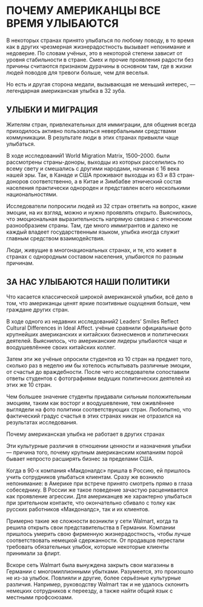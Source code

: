 # ПОЧЕМУ АМЕРИКАНЦЫ ВСЕ ВРЕМЯ УЛЫБАЮТСЯ
В некоторых странах принято улыбаться по любому поводу, в то время как в других чрезмерная жизнерадостность вызывает непонимание и недоверие. По словам учёных, это в некоторой степени зависит от уровня стабильности в стране. Смех и прочие проявления радости без причины считаются признаком дурачины в основном там, где в жизни людей поводов для тревоги больше, чем для веселья.

Но есть и другая сторона медали, вызывающая не меньший интерес, — легендарная американская улыбка в 32 зуба.

## УЛЫБКИ И МИГРАЦИЯ

Жителям стран, привлекательных для иммиграции, для общения всегда приходилось активно пользоваться невербальными средствами коммуникации. В результате люди в этих странах привыкли чаще улыбаться.

В ходе исследований1 World Migration Matrix, 1500–2000.  были рассмотрены страны-доноры, выходцы из которых расселились по всему свету и смешались с другими народами, начиная с 16 века нашей эры. Так, в Канаде и США проживают выходцы из 63 и 83 стран-доноров соответственно, а в Китае и Зимбабве этнический состав населения практически однороден и представлен всего несколькими национальностями.

Исследователи попросили людей из 32 стран ответить на вопрос, какие эмоции, на их взгляд, можно и нужно проявлять открыто. Выяснилось, что эмоциональная выразительность напрямую связана с этническим разнообразием страны. Там, где много иммигрантов и далеко не каждый владеет государственным языком, улыбка иногда служит главным средством взаимодействия.

Люди, живущие в многонациональных странах, и те, кто живет в странах с однородным составом населения, улыбаются по разным причинам.

## ЗА НАС УЛЫБАЮТСЯ НАШИ ПОЛИТИКИ

Что касается классической широкой американской улыбки, всё дело в том, что американцы ценят яркие позитивные ощущения больше, чем граждане других стран.

В ходе одного из недавних исследований2 Leaders’ Smiles Reflect Cultural Differences in Ideal Affect.  учёные сравнили официальные фото крупнейших американских и китайских бизнесменов и политических деятелей. Выяснилось, что американские лидеры улыбаются чаще и воодушевлённее своих китайских коллег.

Затем эти же учёные опросили студентов из 10 стран на предмет того, сколько раз в неделю им бы хотелось испытывать различные эмоции, от счастья до враждебности. После чего исследователи сопоставили ответы студентов с фотографиями ведущих политических деятелей из этих же 10 стран.

Чем большее значение студенты придавали сильным положительным эмоциям, таким как восторг и воодушевление, тем оживлённее выглядели на фото политики соответствующих стран. Любопытно, что фактический градус счастья в этих странах никак не отразился на результатах исследования.

Почему американская улыбка не работает в других странах

Эти культурные различия в отношении ценности и назначения улыбки — причина того, почему крупным американским компаниям порой бывает непросто расширять бизнес за пределами США.

Когда в 90-х компания «Макдоналдс» пришла в Россию, ей пришлось учить сотрудников улыбаться клиентам. Сразу же возникло непонимание: в Америке при встрече принято смотреть прямо в глаза собеседнику. В России же такое поведение зачастую расценивается как проявление агрессии. Для американцев же характерно улыбаться при зрительном контакте, что окончательно сбивало с толку как русских работников «Макдоналдс», так и их клиентов.

Примерно такие же сложности возникли у сети Walmart, когда та решила открыть свои представительства в Германии. Компании пришлось умерить свою фирменную жизнерадостность, чтобы лучше соответствовать немецкой сдержанности. От продавцов перестали требовать обязательных улыбок, которые некоторые клиенты принимали за флирт.

Вскоре сеть Walmart была вынуждена закрыть свои магазины в Германии с многомиллионными убытками. Разумеется, это произошло не из-за улыбок. Повлияли и другие, более серьёзные культурные различия. Например, руководству Walmart так и не удалось склонить немецких сотрудников к переезду, а также найти общий язык с местными профсоюзами.


